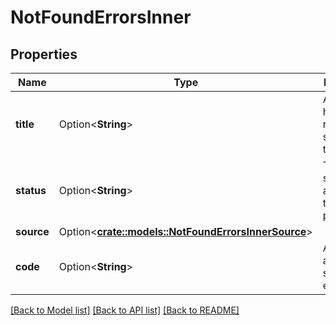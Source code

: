 # NotFoundErrorsInner

## Properties

Name | Type | Description | Notes
------------ | ------------- | ------------- | -------------
**title** | Option<**String**> | A short, human-readable summary of the problem | [optional]
**status** | Option<**String**> | The HTTP status code applicable to the problem | [optional]
**source** | Option<[**crate::models::NotFoundErrorsInnerSource**](NotFound_errors_inner_source.md)> |  | [optional]
**code** | Option<**String**> | An application-specific error code | [optional]

[[Back to Model list]](../README.md#documentation-for-models) [[Back to API list]](../README.md#documentation-for-api-endpoints) [[Back to README]](../README.md)


